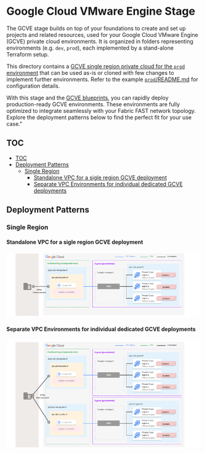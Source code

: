 # Google Cloud VMware Engine Stage

The GCVE stage builds on top of your foundations to create and set up projects and related resources, used for your Google Cloud VMware Engine (GCVE) private cloud environments.
It is organized in folders representing environments (e.g. `dev`, `prod`), each implemented by a stand-alone Terraform setup.

This directory contains a [GCVE single region private cloud for the `prod` environment](./prod/) that can be used as-is or cloned with few changes to implement further environments. Refer to the example [`prod`/README.md](./prod/README.md) for configuration details.

With this stage and the [GCVE blueprints](./../../../blueprints/gcve/), you can rapidly deploy production-ready GCVE environments. These environments are fully optimized to integrate seamlessly with your Fabric FAST network topology. Explore the deployment patterns below to find the perfect fit for your use case."

## TOC

<!-- BEGIN TOC -->
- [TOC](#toc)
- [Deployment Patterns](#deployment-patterns)
  - [Single Region](#single-region)
    - [Standalone VPC for a sigle region GCVE deployment](#standalone-vpc-for-a-sigle-region-gcve-deployment)
    - [Separate VPC Environments for individual dedicated GCVE deployments](#separate-vpc-environments-for-individual-dedicated-gcve-deployments)
<!-- END TOC -->

## Deployment Patterns
### Single Region
#### Standalone VPC for a sigle region GCVE deployment
<p align="center">
  <img src="diagram0.png" alt="Standalone Shared VPC for a sigle region GCVE deployment">
</p>

#### Separate VPC Environments for individual dedicated GCVE deployments 
<p align="center">
  <img src="diagram1.png" alt="Separate VPC Environments for individual dedicated GCVE deployments">
</p>


<!-- BEGIN TFDOC -->
<!-- END TFDOC -->
